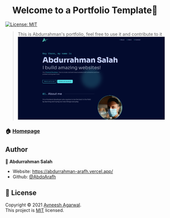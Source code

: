 <h1 align="center">Welcome to a Portfolio Template👋</h1>
<p>
  <a href="https://github.com/avneesh0612/portfolio/blob/main/LICENSE" target="_blank">
    <img alt="License: MIT" src="https://img.shields.io/badge/License-MIT-yellow.svg" />
  </a>
</p>

> This is Abdurrahman's portfolio, feel free to use it and contribute to it
> ![Abdurrahman's portfolio](./public/screenshot.png)

### 🏠 [Homepage](https://abdurrahman-arafh.vercel.app/)

## Author

👤 **Abdurrahman Salah**

- Website: https://abdurrahman-arafh.vercel.app/
- Github: [@AbdoArafh](https://github.com/AbdoAarfh)

## 📝 License

Copyright © 2021 [Avneesh Agarwal](https://github.com/avneesh0612).<br />
This project is [MIT](https://github.com/avneesh0612/portfolio/blob/main/LICENSE) licensed.
